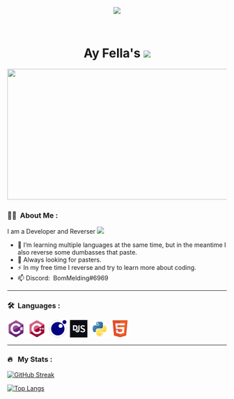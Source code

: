 
<p align="center"><img src="https://media.giphy.com/media/26tn33aiTi1jkl6H6/giphy.gif" width="500"/></p>

<p align="center"><img src="https://komarev.com/ghpvc/?username=kakbar&style=flat-square&color=blue" alt=""></p>

<h1 align="center">Ay Fella's <img src="https://media.giphy.com/media/hvRJCLFzcasrR4ia7z/giphy.gif" width="30px"></h1>

<p align="center"><img src="https://media.giphy.com/media/dWesBcTLavkZuG35MI/giphy.gif" width="600" height="300"  /></p>

### :woman_technologist: &nbsp;About Me :

I am a Developer and Reverser <img src="https://media.giphy.com/media/WUlplcMpOCEmTGBtBW/giphy.gif" width="30">

- 🔭 I’m learning multiple languages at the same time, but in the meantime I also reverse some dumbasses that paste.
- 🌱 Always looking for pasters.
- ⚡ In my free time I reverse and try to learn more about coding.
- 📫 Discord: &nbsp;BomMelding#6969

---

### 🛠 &nbsp;Languages :

<p>
<img src="https://github.com/devicons/devicon/blob/master/icons/csharp/csharp-original.svg" title="C#" alt="CS" width="40" height="40"/>&nbsp;
<img src="https://github.com/devicons/devicon/blob/master/icons/cplusplus/cplusplus-original.svg" title="C++" alt="CPP" width="40" height="40"/>&nbsp;
<img src="https://github.com/devicons/devicon/blob/master/icons/lua/lua-original.svg" title="Lua" alt="Lua" width="40" height="40"/>&nbsp;
<img src="https://github.com/devicons/devicon/blob/master/icons/discordjs/discordjs-original.svg" title="DiscordJS" alt="DiscordJS" width="40" height="40"/>&nbsp;
<img src="https://github.com/devicons/devicon/blob/master/icons/python/python-original.svg" title="Python" alt="Py" width="40" height="40"/>&nbsp;
  <img src="https://github.com/devicons/devicon/blob/master/icons/html5/html5-original.svg" title="Html5" alt="Html" width="40" height="40"/>&nbsp;
</p>

---

### 🔥 &nbsp; My Stats :
[![GitHub Streak](http://github-readme-streak-stats.herokuapp.com?user=Ampledd&theme=dark&background=000000)](https://git.io/streak-stats)

[![Top Langs](https://github-readme-stats.vercel.app/api/top-langs/?username=Ampledd&layout=compact&theme=vision-friendly-dark)](https://github.com/anuraghazra/github-readme-stats)
